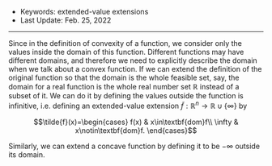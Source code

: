 - Keywords: extended-value extensions
- Last Update: Feb. 25, 2022

---

Since in the definition of convexity of a function, we consider only the values inside the domain of this function. Different functions may have different domains, and therefore we need to explicitly describe the domain when we talk about a convex function. If we can extend the definition of the original function so that the domain is the whole feasible set, say, the domain for a real function is the whole real number set $\mathbb{R}$ instead of a subset of it. We can do it by defining the values outside the function is infinitive, i.e. defining an extended-value extension $\tilde{f}:\mathbb{R}^n\rightarrow\mathbb{R}\cup\left\{\infty\right\}$ by

$$\tilde{f}(x)=\begin{cases}
f(x) & x\in\textbf{dom}f\\
\infty & x\notin\textbf{dom}f.
\end{cases}$$

Similarly, we can extend a concave function by defining it to be $-\infty$ outside its domain.
